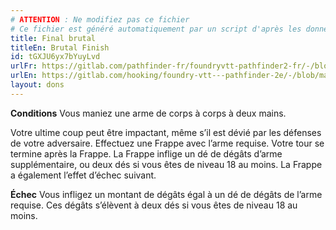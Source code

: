 ```yaml
---
# ATTENTION : Ne modifiez pas ce fichier
# Ce fichier est généré automatiquement par un script d'après les données du module Foundry VTT officiel et de sa traduction
title: Final brutal
titleEn: Brutal Finish
id: tGXJU6yx7bYuyLvd
urlFr: https://gitlab.com/pathfinder-fr/foundryvtt-pathfinder2-fr/-/blob/master/data/feats/tGXJU6yx7bYuyLvd.htm
urlEn: https://gitlab.com/hooking/foundry-vtt---pathfinder-2e/-/blob/master/packs/data/feats.db/brutal-finish.json
layout: dons
---
```

**Conditions** Vous maniez une arme de corps à corps à deux mains.

Votre ultime coup peut être impactant, même s’il est dévié par les défenses de votre adversaire. Effectuez une Frappe avec l’arme requise. Votre tour se termine après la Frappe. La Frappe inflige un dé de dégâts d’arme supplémentaire, ou deux dés si vous êtes de niveau 18 au moins. La Frappe a également l’effet d’échec suivant.

**Échec**  Vous infligez un montant de dégâts égal à un dé de dégâts de l’arme requise. Ces dégâts s’élèvent à deux dés si vous êtes de niveau 18 au moins.
